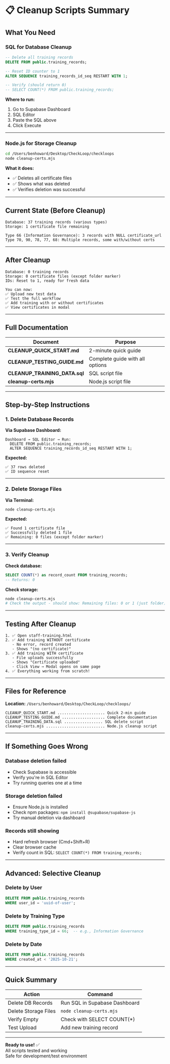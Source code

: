 # 📋 Cleanup Scripts Summary

## What You Need

### SQL for Database Cleanup

```sql
-- Delete all training records
DELETE FROM public.training_records;

-- Reset ID counter to 1
ALTER SEQUENCE training_records_id_seq RESTART WITH 1;

-- Verify (should return 0)
-- SELECT COUNT(*) FROM public.training_records;
```

**Where to run:**
1. Go to Supabase Dashboard
2. SQL Editor
3. Paste the SQL above
4. Click Execute

---

### Node.js for Storage Cleanup

```bash
cd /Users/benhoward/Desktop/CheckLoop/checkloops
node cleanup-certs.mjs
```

**What it does:**
- ✅ Deletes all certificate files
- ✅ Shows what was deleted
- ✅ Verifies deletion was successful

---

## Current State (Before Cleanup)

```
Database: 37 training records (various types)
Storage: 1 certificate file remaining

Type 66 (Information Governance): 3 records with NULL certificate_url
Type 70, 90, 78, 77, 68: Multiple records, some with/without certs
```

---

## After Cleanup

```
Database: 0 training records
Storage: 0 certificate files (except folder marker)
IDs: Reset to 1, ready for fresh data

You can now:
✅ Upload new test data
✅ Test the full workflow
✅ Add training with or without certificates
✅ View certificates in modal
```

---

## Full Documentation

| Document | Purpose |
|----------|---------|
| **CLEANUP_QUICK_START.md** | 2-minute quick guide |
| **CLEANUP_TESTING_GUIDE.md** | Complete guide with all options |
| **CLEANUP_TRAINING_DATA.sql** | SQL script file |
| **cleanup-certs.mjs** | Node.js script file |

---

## Step-by-Step Instructions

### 1. Delete Database Records

**Via Supabase Dashboard:**
```
Dashboard → SQL Editor → Run:
  DELETE FROM public.training_records;
  ALTER SEQUENCE training_records_id_seq RESTART WITH 1;
```

**Expected:**
```
✅ 37 rows deleted
✅ ID sequence reset
```

---

### 2. Delete Storage Files

**Via Terminal:**
```bash
node cleanup-certs.mjs
```

**Expected:**
```
✅ Found 1 certificate file
✅ Successfully deleted 1 file
✅ Remaining: 0 files (except folder marker)
```

---

### 3. Verify Cleanup

**Check database:**
```sql
SELECT COUNT(*) as record_count FROM training_records;
-- Returns: 0
```

**Check storage:**
```bash
node cleanup-certs.mjs
# Check the output - should show: Remaining files: 0 or 1 (just folder)
```

---

## Testing After Cleanup

```
1. ✅ Open staff-training.html
2. ✅ Add training WITHOUT certificate
   - No error, record created
   - Shows "(no certificate)"
3. ✅ Add training WITH certificate
   - File uploads successfully
   - Shows "Certificate uploaded"
   - Click View → Modal opens on same page
4. ✅ Everything working from scratch!
```

---

## Files for Reference

**Location:** `/Users/benhoward/Desktop/CheckLoop/checkloops/`

```
CLEANUP_QUICK_START.md ..................... Quick 2-min guide
CLEANUP_TESTING_GUIDE.md ................... Complete documentation
CLEANUP_TRAINING_DATA.sql ................. SQL delete script
cleanup-certs.mjs .......................... Node.js cleanup script
```

---

## If Something Goes Wrong

### Database deletion failed
- Check Supabase is accessible
- Verify you're in SQL Editor
- Try running queries one at a time

### Storage deletion failed
- Ensure Node.js is installed
- Check npm packages: `npm install @supabase/supabase-js`
- Try manual deletion via dashboard

### Records still showing
- Hard refresh browser (Cmd+Shift+R)
- Clear browser cache
- Verify count in SQL: `SELECT COUNT(*) FROM training_records;`

---

## Advanced: Selective Cleanup

### Delete by User
```sql
DELETE FROM public.training_records
WHERE user_id = 'uuid-of-user';
```

### Delete by Training Type
```sql
DELETE FROM public.training_records
WHERE training_type_id = 66;  -- e.g., Information Governance
```

### Delete by Date
```sql
DELETE FROM public.training_records
WHERE created_at < '2025-10-21';
```

---

## Quick Summary

| Action | Command |
|--------|---------|
| Delete DB Records | Run SQL in Supabase Dashboard |
| Delete Storage Files | `node cleanup-certs.mjs` |
| Verify Empty | Check with SELECT COUNT(*) |
| Test Upload | Add new training record |

---

**Ready to use!** ✅  
All scripts tested and working  
Safe for development/test environment
